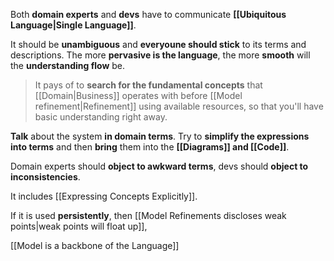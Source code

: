 Both **domain experts** and **devs** have to communicate **[[Ubiquitous Language|Single Language]]**.

It should be **unambiguous** and **everyoune should stick** to its terms and descriptions. The more **pervasive is the language**, the more **smooth** will the **understanding flow** be.

> It pays of to **search for the fundamental concepts** that [[Domain|Business]] operates with before [[Model refinement|Refinement]] using available resources, so that you'll have basic understanding right away.

**Talk** about the system **in domain terms**. Try to **simplify the expressions into terms** and then **bring** them into the **[[Diagrams]] and [[Code]]**.

Domain experts should **object to awkward terms**, devs should **object to inconsistencies**.

It includes [[Expressing Concepts Explicitly]].

If it is used **persistently**, then [[Model Refinements discloses weak points|weak points will float up]], 

[[Model is a backbone of the Language]]